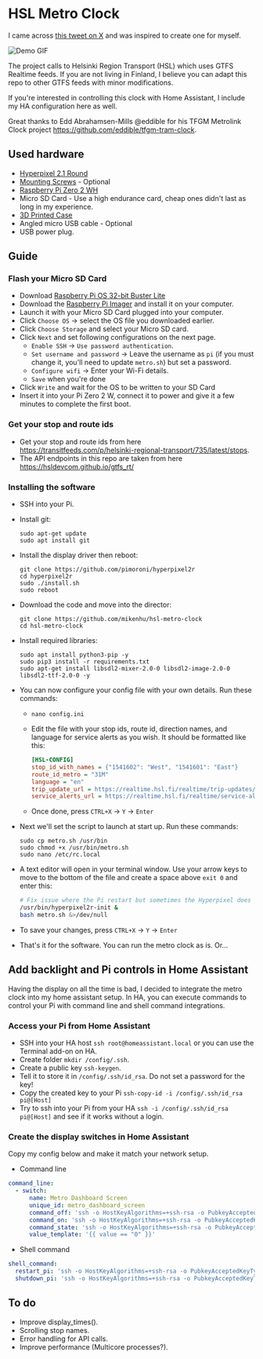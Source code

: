 # HSL Metro Clock

I came across [this tweet on X](https://twitter.com/eddible/status/1564917603180617731?s=20&t=dcHyyQINVi-xO-h7mmJiKw) and was inspired to create one for myself.

![Demo GIF](photos/demo.gif)

The project calls to Helsinki Region Transport (HSL) which uses GTFS Realtime feeds. If you are not living in Finland, I believe you can adapt this repo to other GTFS feeds with minor modifications.

If you're interested in controlling this clock with Home Assistant, I include my HA configuration here as well.

Great thanks to Edd Abrahamsen-Mills @eddible for his TFGM Metrolink Clock project <https://github.com/eddible/tfgm-tram-clock>.

## Used hardware

* [Hyperpixel 2.1 Round](https://shop.pimoroni.com/products/hyperpixel-round?variant=39381081882707)
* [Mounting Screws](https://shop.pimoroni.com/products/short-pi-standoffs-for-hyperpixel-round?variant=39384564236371) - Optional
* [Raspberry Pi Zero 2 WH](https://shop.pimoroni.com/products/raspberry-pi-zero-w?variant=39458414297171)
* Micro SD Card - Use a high endurance card, cheap ones didn't last as long in my experience.
* [3D Printed Case](https://cults3d.com/en/3d-model/gadget/sphere-enclosure-w-bump-legs-m3o101-for-pimoroni-hyperpixel-2-1-round-touch-and-raspberry-pi)
* Angled micro USB cable - Optional
* USB power plug.

## Guide

### Flash your Micro SD Card

* Download [Raspberry Pi OS 32-bit Buster Lite](https://downloads.raspberrypi.org/raspios_oldstable_lite_armhf/images/raspios_oldstable_lite_armhf-2023-05-03/)
* Download the [Raspberry Pi Imager](https://www.raspberrypi.com/software/) and install it on your computer.
* Launch it with your Micro SD Card plugged into your computer.
* Click `Choose OS` → select the OS file you downloaded earlier.
* Click `Choose Storage` and select your Micro SD card.
* Click `Next` and set following configurations on the next page.
  * `Enable SSH` → `Use password authentication`.
  * `Set username and password` → Leave the username as `pi` (if you must change it, you'll need to update `metro.sh`) but set a password.
  * `Configure wifi` → Enter your Wi-Fi details.
  * `Save` when you're done
* Click `Write` and wait for the OS to be written to your SD Card
* Insert it into your Pi Zero 2 W, connect it to power and give it a few minutes to complete the first boot.  

### Get your stop and route ids

* Get your stop and route ids from here <https://transitfeeds.com/p/helsinki-regional-transport/735/latest/stops>.
* The API endpoints in this repo are taken from here <https://hsldevcom.github.io/gtfs_rt/>

### Installing the software

* SSH into your Pi.
* Install git:

  ```cli
  sudo apt-get update
  sudo apt install git
  ```

* Install the display driver then reboot:

  ```cli
  git clone https://github.com/pimoroni/hyperpixel2r
  cd hyperpixel2r
  sudo ./install.sh
  sudo reboot
  ```

* Download the code and move into the director:  

  ```cli
  git clone https://github.com/mikenhu/hsl-metro-clock
  cd hsl-metro-clock
  ```

* Install required libraries:

  ```cli
  sudo apt install python3-pip -y
  sudo pip3 install -r requirements.txt
  sudo apt-get install libsdl2-mixer-2.0-0 libsdl2-image-2.0-0 libsdl2-ttf-2.0-0 -y
  ```

* You can now configure your config file with your own details. Run these commands:
  * `nano config.ini`
  * Edit the file with your stop ids, route id, direction names, and language for service alerts as you wish. It should be formatted like this:

    ```ini
    [HSL-CONFIG]
    stop_id_with_names = {"1541602": "West", "1541601": "East"}
    route_id_metro = "31M"
    language = "en"
    trip_update_url = https://realtime.hsl.fi/realtime/trip-updates/v2/hsl
    service_alerts_url = https://realtime.hsl.fi/realtime/service-alerts/v2/hsl
    ```

  * Once done, press `CTRL+X` → `Y` → `Enter`
* Next we'll set the script to launch at start up. Run these commands:

  ```cli
  sudo cp metro.sh /usr/bin
  sudo chmod +x /usr/bin/metro.sh
  sudo nano /etc/rc.local
  ```
  
* A text editor will open in your terminal window. Use your arrow keys to move to the bottom of the file and create a space above `exit 0` and enter this:
  
  ```bash
  # Fix issue where the Pi restart but sometimes the Hyperpixel does not have screen output
  /usr/bin/hyperpixel2r-init &
  bash metro.sh &>/dev/null
  ```

* To save your changes, press `CTRL+X` → `Y` → `Enter`
* That's it for the software. You can run the metro clock as is. Or...

## Add backlight and Pi controls in Home Assistant

Having the display on all the time is bad, I decided to integrate the metro clock into my home assistant setup. In HA, you can execute commands to control your Pi with command line and shell command integrations.

### Access your Pi from Home Assistant

* SSH into your HA host `ssh root@homeassistant.local` or you can use the Terminal add-on on HA.
* Create folder `mkdir /config/.ssh`.
* Create a public key `ssh-keygen`.
* Tell it to store it in `/config/.ssh/id_rsa`. Do not set a password for the key!
* Copy the created key to your Pi `ssh-copy-id -i /config/.ssh/id_rsa pi@[Host]`
* Try to ssh into your Pi from your HA `ssh -i /config/.ssh/id_rsa pi@[Host]` and see if it works without a login.

### Create the display switches in Home Assistant

Copy my config below and make it match your network setup.

* Command line

```yaml
command_line:
  - switch:
      name: Metro Dashboard Screen
      unique_id: metro_dashboard_screen
      command_off: 'ssh -o HostKeyAlgorithms=+ssh-rsa -o PubkeyAcceptedKeyTypes=+ssh-rsa -i /config/.ssh/id_rsa -o UserKnownHostsFile=/root/.ssh/known_hosts -q pi@[Host] "sudo -E sh -c ''echo 1 > /sys/class/backlight/rpi_backlight/bl_power''"'
      command_on: 'ssh -o HostKeyAlgorithms=+ssh-rsa -o PubkeyAcceptedKeyTypes=+ssh-rsa -i /config/.ssh/id_rsa -o UserKnownHostsFile=/root/.ssh/known_hosts -q pi@[Host] "sudo -E sh -c ''echo 0 > /sys/class/backlight/rpi_backlight/bl_power''"'
      command_state: 'ssh -o HostKeyAlgorithms=+ssh-rsa -o PubkeyAcceptedKeyTypes=+ssh-rsa -i /config/.ssh/id_rsa -o UserKnownHostsFile=/root/.ssh/known_hosts -q pi@[Host] "cat /sys/class/backlight/rpi_backlight/bl_power"'
      value_template: '{{ value == "0" }}'
```

* Shell command

```yaml
shell_command:
  restart_pi: 'ssh -o HostKeyAlgorithms=+ssh-rsa -o PubkeyAcceptedKeyTypes=+ssh-rsa -i /config/.ssh/id_rsa -o UserKnownHostsFile=/root/.ssh/known_hosts -q pi@[Host] "sudo reboot"'
  shutdown_pi: 'ssh -o HostKeyAlgorithms=+ssh-rsa -o PubkeyAcceptedKeyTypes=+ssh-rsa -i /config/.ssh/id_rsa -o UserKnownHostsFile=/root/.ssh/known_hosts -q pi@[Host] "sudo shutdown -h now"'
```

## To do

* Improve display_times().
* Scrolling stop names.
* Error handling for API calls.
* Improve performance (Multicore processes?).
